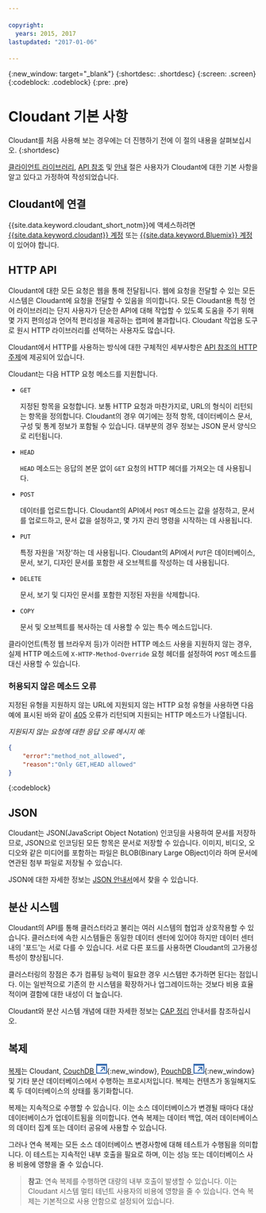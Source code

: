 ```yaml
---

copyright:
  years: 2015, 2017
lastupdated: "2017-01-06"

---
```


{:new_window: target="_blank"}
{:shortdesc: .shortdesc}
{:screen: .screen}
{:codeblock: .codeblock}
{:pre: .pre}

# Cloudant 기본 사항

Cloudant를 처음 사용해 보는 경우에는 더 진행하기 전에 이 절의 내용을 살펴보십시오.
{:shortdesc}

[클라이언트 라이브러리](../libraries/index.html#-client-libraries),
[API 참조](../api/index.html#-api-reference) 및
[안내](../guides/index.html#-guides) 절은 사용자가 Cloudant에 대한 기본 사항을 알고 있다고 가정하여 작성되었습니다. 

## Cloudant에 연결

{{site.data.keyword.cloudant_short_notm}}에 액세스하려면 [{{site.data.keyword.cloudant}} 계정](../api/account.html)
또는 [{{site.data.keyword.Bluemix}} 계정](../offerings/bluemix.html)이 있어야 합니다. 

## HTTP API

Cloudant에 대한 모든 요청은 웹을 통해 전달됩니다.
웹에 요청을 전달할 수 있는 모든 시스템은 Cloudant에 요청을 전달할 수 있음을 의미합니다.
모든 Cloudant용 특정 언어 라이브러리는 단지 사용자가 단순한 API에 대해 작업할 수 있도록
도움을 주기 위해 몇 가지 편의성과 언어적 편리성을 제공하는 랩퍼에 불과합니다.
Cloudant 작업용 도구로 원시 HTTP 라이브러리를 선택하는 사용자도 많습니다. 

Cloudant에서 HTTP를 사용하는 방식에 대한 구체적인 세부사항은 [API 참조의 HTTP 주제](../api/http.html)에 제공되어 있습니다. 

Cloudant는 다음 HTTP 요청 메소드를 지원합니다. 

-   `GET`

    지정된 항목을 요청합니다.
    보통 HTTP 요청과 마찬가지로,
    URL의 형식이 리턴되는 항목을 정의합니다.
    Cloudant의 경우 여기에는 정적 항목,
    데이터베이스 문서,
    구성 및 통계 정보가 포함될 수 있습니다.
    대부분의 경우 정보는 JSON 문서 양식으로 리턴됩니다. 

-   `HEAD`

    `HEAD` 메소드는 응답의 본문 없이 `GET` 요청의 HTTP 헤더를 가져오는 데 사용됩니다. 

-   `POST`

    데이터를 업로드합니다.
    Cloudant의 API에서
    `POST` 메소드는 값을 설정하고,
    문서를 업로드하고,
    문서 값을 설정하고,
    몇 가지 관리 명령을 시작하는 데 사용됩니다. 

-   `PUT`

    특정 자원을 '저장'하는 데 사용됩니다.
    Cloudant의 API에서
    `PUT`은 데이터베이스,
    문서,
    보기,
    디자인 문서를 포함한
    새 오브젝트를 작성하는 데 사용됩니다. 

-   `DELETE`

    문서, 보기 및
    디자인 문서를 포함한
    지정된 자원을
    삭제합니다. 

-   `COPY`

    문서 및 오브젝트를 복사하는 데 사용할 수 있는 특수 메소드입니다. 

클라이언트(특정 웹 브라우저 등)가 이러한 HTTP 메소드 사용을 지원하지 않는 경우, 실제 HTTP 메소드에
`X-HTTP-Method-Override` 요청 헤더를 설정하여 `POST` 메소드를 대신 사용할 수 있습니다. 

### 허용되지 않은 메소드 오류

지정된 유형을 지원하지 않는 URL에 지원되지 않는 HTTP 요청 유형을 사용하면
다음 예에 표시된 바와 같이 [405](../api/http.html#405) 오류가 리턴되며
지원되는 HTTP 메소드가 나열됩니다. 

_지원되지 않는 요청에 대한 응답 오류 메시지 예:_

```json
{
    "error":"method_not_allowed",
    "reason":"Only GET,HEAD allowed"
}
```
{:codeblock}

## JSON

Cloudant는 JSON(JavaScript Object Notation) 인코딩을 사용하여 문서를 저장하므로,
JSON으로 인코딩된 모든 항목은 문서로 저장할 수 있습니다.
이미지, 비디오, 오디오와 같은 미디어를 포함하는 파일은 BLOB(Binary Large OBject)이라 하며
문서에 연관된 첨부 파일로 저장될 수 있습니다. 

JSON에 대한 자세한 정보는 [JSON 안내서](../guides/json.html)에서 찾을 수 있습니다. 

<div id="distributed"></div>

## 분산 시스템

Cloudant의 API를 통해 클러스터라고 불리는 여러 시스템의 협업과
상호작용할 수 있습니다.
클러스터에 속한 시스템들은 동일한 데이터 센터에 있어야 하지만
데이터 센터 내의 '포드'는 서로 다를 수 있습니다.
서로 다른 포드를 사용하면 Cloudant의 고가용성 특성이 향상됩니다. 

클러스터링의 장점은 추가 컴퓨팅 능력이 필요한 경우
시스템만 추가하면 된다는 점입니다.
이는 일반적으로 기존의 한 시스템을 확장하거나 업그레이드하는 것보다 비용 효율적이며 결함에 대한 내성이 더 높습니다. 

Cloudant와 분산 시스템 개념에 대한 자세한 정보는
[CAP 정리](../guides/cap_theorem.html) 안내서를 참조하십시오. 

## 복제

[복제](../api/replication.html)는 Cloudant,
[CouchDB ![외부 링크 아이콘](../images/launch-glyph.svg "외부 링크 아이콘")](http://couchdb.apache.org/){:new_window},
[PouchDB ![외부 링크 아이콘](../images/launch-glyph.svg "외부 링크 아이콘")](http://pouchdb.com/){:new_window}
및 기타 분산 데이터베이스에서 수행하는 프로시저입니다.
복제는 컨텐츠가 동일해지도록 두 데이터베이스의 상태를 동기화합니다. 

복제는 지속적으로 수행할 수 있습니다.
이는 소스 데이터베이스가 변경될 때마다 대상 데이터베이스가 업데이트됨을 의미합니다.
연속 복제는 데이터 백업,
여러 데이터베이스의 데이터 집계
또는 데이터 공유에 사용할 수 있습니다. 

그러나
연속 복제는 모든 소스 데이터베이스 변경사항에 대해 테스트가 수행됨을 의미합니다.
이 테스트는 지속적인 내부 호출을 필요로 하며,
이는 성능 또는 데이터베이스 사용 비용에 영향을 줄 수 있습니다. 

>   **참고**: 연속 복제를 수행하면 대량의 내부 호출이 발생할 수 있습니다. 
    이는 Cloudant 시스템 멀티 테넌트 사용자의 비용에 영향을 줄 수 있습니다.
    연속 복제는 기본적으로 사용 안함으로 설정되어 있습니다.
